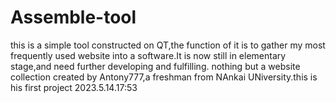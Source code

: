# Assemble-tool
this is a simple tool constructed on QT,the function of it is to gather my most frequently used website into a software.It is now still in elementary stage,and need further developing and fulfilling.
nothing but a website collection
created by Antony777,a freshman from NAnkai UNiversity.this is his first project
2023.5.14.17:53
